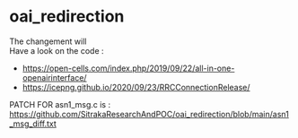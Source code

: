 # oai_redirection

The changement will  
Have a look on the code : 
* https://open-cells.com/index.php/2019/09/22/all-in-one-openairinterface/
* https://icepng.github.io/2020/09/23/RRCConnectionRelease/


PATCH FOR asn1_msg.c is : https://github.com/SitrakaResearchAndPOC/oai_redirection/blob/main/asn1_msg_diff.txt
